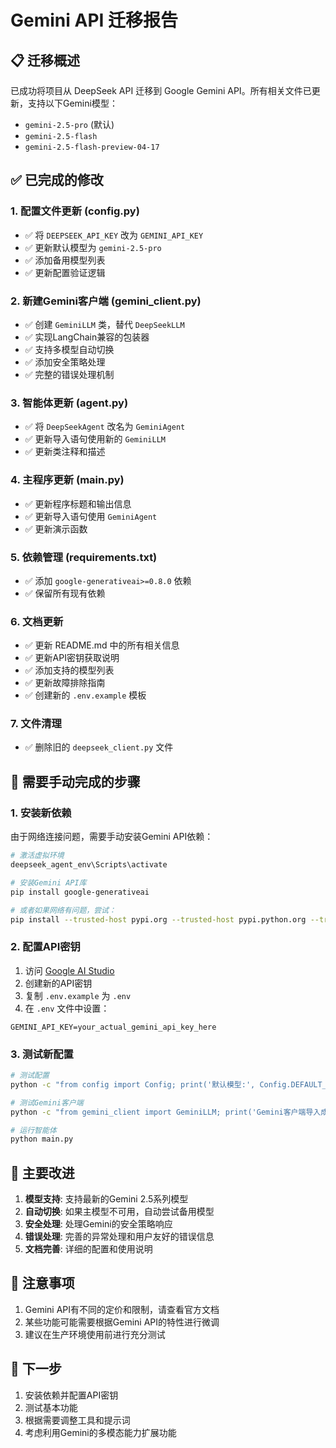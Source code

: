 # Gemini API 迁移报告

## 📋 迁移概述

已成功将项目从 DeepSeek API 迁移到 Google Gemini API。所有相关文件已更新，支持以下Gemini模型：
- `gemini-2.5-pro` (默认)
- `gemini-2.5-flash`
- `gemini-2.5-flash-preview-04-17`

## ✅ 已完成的修改

### 1. 配置文件更新 (config.py)
- ✅ 将 `DEEPSEEK_API_KEY` 改为 `GEMINI_API_KEY`
- ✅ 更新默认模型为 `gemini-2.5-pro`
- ✅ 添加备用模型列表
- ✅ 更新配置验证逻辑

### 2. 新建Gemini客户端 (gemini_client.py)
- ✅ 创建 `GeminiLLM` 类，替代 `DeepSeekLLM`
- ✅ 实现LangChain兼容的包装器
- ✅ 支持多模型自动切换
- ✅ 添加安全策略处理
- ✅ 完整的错误处理机制

### 3. 智能体更新 (agent.py)
- ✅ 将 `DeepSeekAgent` 改名为 `GeminiAgent`
- ✅ 更新导入语句使用新的 `GeminiLLM`
- ✅ 更新类注释和描述

### 4. 主程序更新 (main.py)
- ✅ 更新程序标题和输出信息
- ✅ 更新导入语句使用 `GeminiAgent`
- ✅ 更新演示函数

### 5. 依赖管理 (requirements.txt)
- ✅ 添加 `google-generativeai>=0.8.0` 依赖
- ✅ 保留所有现有依赖

### 6. 文档更新
- ✅ 更新 README.md 中的所有相关信息
- ✅ 更新API密钥获取说明
- ✅ 添加支持的模型列表
- ✅ 更新故障排除指南
- ✅ 创建新的 `.env.example` 模板

### 7. 文件清理
- ✅ 删除旧的 `deepseek_client.py` 文件

## 🔧 需要手动完成的步骤

### 1. 安装新依赖
由于网络连接问题，需要手动安装Gemini API依赖：

```bash
# 激活虚拟环境
deepseek_agent_env\Scripts\activate

# 安装Gemini API库
pip install google-generativeai

# 或者如果网络有问题，尝试：
pip install --trusted-host pypi.org --trusted-host pypi.python.org --trusted-host files.pythonhosted.org google-generativeai
```

### 2. 配置API密钥
1. 访问 [Google AI Studio](https://aistudio.google.com/app/apikey)
2. 创建新的API密钥
3. 复制 `.env.example` 为 `.env`
4. 在 `.env` 文件中设置：
```
GEMINI_API_KEY=your_actual_gemini_api_key_here
```

### 3. 测试新配置
```bash
# 测试配置
python -c "from config import Config; print('默认模型:', Config.DEFAULT_MODEL)"

# 测试Gemini客户端
python -c "from gemini_client import GeminiLLM; print('Gemini客户端导入成功')"

# 运行智能体
python main.py
```

## 🎯 主要改进

1. **模型支持**: 支持最新的Gemini 2.5系列模型
2. **自动切换**: 如果主模型不可用，自动尝试备用模型
3. **安全处理**: 处理Gemini的安全策略响应
4. **错误处理**: 完善的异常处理和用户友好的错误信息
5. **文档完善**: 详细的配置和使用说明

## 📝 注意事项

1. Gemini API有不同的定价和限制，请查看官方文档
2. 某些功能可能需要根据Gemini API的特性进行微调
3. 建议在生产环境使用前进行充分测试

## 🚀 下一步

1. 安装依赖并配置API密钥
2. 测试基本功能
3. 根据需要调整工具和提示词
4. 考虑利用Gemini的多模态能力扩展功能
